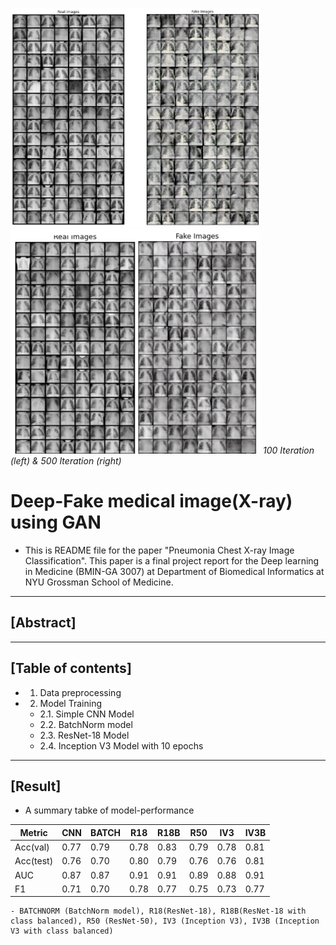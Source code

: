 <p float="left">
    <img src="iter100.png" width="400" height="350">
    <img src="iter500.png" width="400" height="360">
    <em> 100 Iteration (left) & 500 Iteration (right) </em>
</p>

# Deep-Fake medical image(X-ray) using GAN

- This is README file for the paper "Pneumonia Chest X-ray Image Classification". This paper is a final project report for the Deep learning in Medicine (BMIN-GA 3007) at Department of Biomedical Informatics at NYU Grossman School of Medicine.
------------------------------------------------------

## [Abstract]


------------------------------------------------------
## [Table of contents]

- 1. Data preprocessing
- 2. Model Training
    - 2.1. Simple CNN Model 
    - 2.2. BatchNorm model
    - 2.3. ResNet-18 Model
    - 2.4. Inception V3 Model with 10 epochs

------------------------------------------------------
## [Result]

- A summary tabke of model-performance

| Metric    | CNN  | BATCH | R18  | R18B | R50  | IV3  | IV3B |
|-----------|------|-------|------|------|------|------|------|
| Acc(val)  | 0.77 | 0.79  | 0.78 | 0.83 | 0.79 | 0.78 | 0.81 |
| Acc(test) | 0.76 | 0.70  | 0.80 | 0.79 | 0.76 | 0.76 | 0.81 |
| AUC       | 0.87 | 0.87  | 0.91 | 0.91 | 0.89 | 0.88 | 0.91 |
| F1        | 0.71 | 0.70  | 0.78 | 0.77 | 0.75 | 0.73 | 0.77 |

    - BATCHNORM (BatchNorm model), R18(ResNet-18), R18B(ResNet-18 with class balanced), R50 (ResNet-50), IV3 (Inception V3), IV3B (Inception V3 with class balanced)
